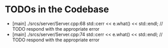 # TODOs in the Codebase

- [main] ./srcs/server/Server.cpp:68 			std::cerr << e.what() << std::endl; // TODO respond with the appropriate error
- [main] ./srcs/server/Server.cpp:74 			std::cerr << e.what() << std::endl; // TODO respond with the appropriate error
